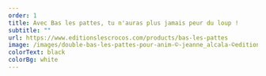 ```yaml
---
order: 1
title: Avec Bas les pattes, tu n'auras plus jamais peur du loup !
subtitle: ""
url: https://www.editionslescrocos.com/products/bas-les-pattes
image: /images/double-bas-les-pattes-pour-anim-©-jeanne_alcala-©editions_les_crocos.jpg
colorText: black
colorBg: white
---
```

